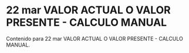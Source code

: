 # 22 mar  VALOR ACTUAL O VALOR PRESENTE - CALCULO MANUAL

Contenido para 22 mar  VALOR ACTUAL O VALOR PRESENTE - CALCULO MANUAL.